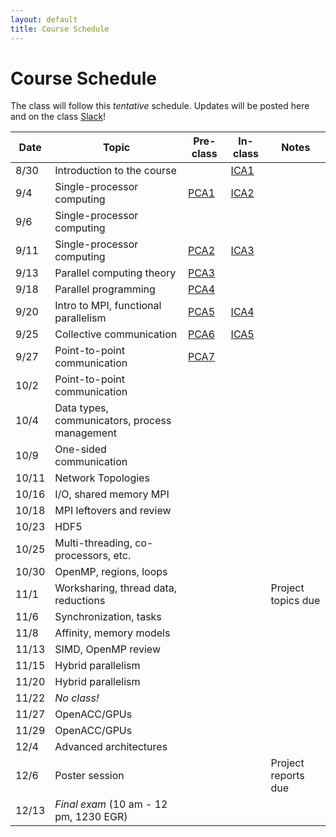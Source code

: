 ```yaml
---
layout: default
title: Course Schedule
---
```


# Course Schedule

The class will follow this _tentative_ schedule. Updates will be posted here and on the class [Slack](http://cmse-courses.slack.com)!

Date  | Topic                      | Pre-class | In-class | Notes
------|----------------------------|-----------|----------|------
8/30  | Introduction to the course |                             | [ICA1](assignments/ica1.md) |
9/4   | Single-processor computing | [PCA1](assignments/pca1.md) | [ICA2](assignments/ica2.md) |
9/6   | Single-processor computing | | |
9/11  | Single-processor computing | [PCA2](assignments/pca2.md) | [ICA3](assignments/ica3.md) |
9/13  | Parallel computing theory  | [PCA3](assignments/pca3.md)| |
9/18  | Parallel programming       | [PCA4](assignments/pca4.md) | |
9/20  | Intro to MPI, functional parallelism   | [PCA5](assignments/pca5.md) | [ICA4](assignments/ica4.md) |
9/25  | Collective communication | [PCA6](assignments/pca6.md) | [ICA5](assignments/ica5.md) |
9/27  | Point-to-point communication | [PCA7](assignments/pca7.md) | |
10/2  | Point-to-point communication | | |
10/4  | Data types, communicators, process management    | | |
10/9  | One-sided communication         | | |
10/11 | Network Topologies     | | |
10/16 | I/O, shared memory MPI   | | |
10/18 | MPI leftovers and review                       | | |
10/23 | HDF5 | | |
10/25 | Multi-threading, co-processors, etc.     | | |
10/30 | OpenMP, regions, loops | | |
11/1  | Worksharing, thread data, reductions| | | Project topics due
11/6  | Synchronization, tasks     | | |
11/8  | Affinity, memory models    | | |
11/13 | SIMD, OpenMP review        | | |
11/15 | Hybrid parallelism         | | |
11/20 | Hybrid parallelism         | | |
11/22 | _No class!_                | | |
11/27 | OpenACC/GPUs               | | |
11/29 | OpenACC/GPUs               | | |
12/4  | Advanced architectures     | | |
12/6  | Poster session             | | | Project reports due
12/13 | _Final exam_ (10 am - 12 pm, 1230 EGR) | | |